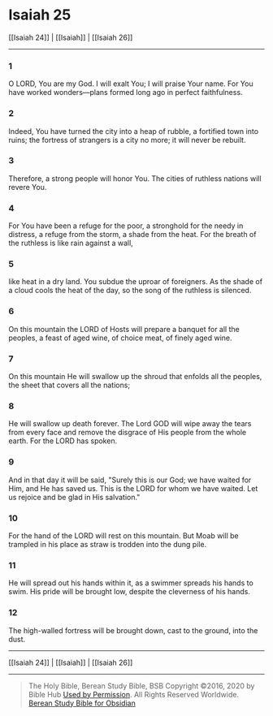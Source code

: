 # Isaiah 25

[[Isaiah 24]] | [[Isaiah]] | [[Isaiah 26]]

---

### 1
O LORD, You are my God. I will exalt You; I will praise Your name. For You have worked wonders—plans formed long ago in perfect faithfulness.

### 2
Indeed, You have turned the city into a heap of rubble, a fortified town into ruins; the fortress of strangers is a city no more; it will never be rebuilt.

### 3
Therefore, a strong people will honor You. The cities of ruthless nations will revere You.

### 4
For You have been a refuge for the poor, a stronghold for the needy in distress, a refuge from the storm, a shade from the heat. For the breath of the ruthless is like rain against a wall,

### 5
like heat in a dry land. You subdue the uproar of foreigners. As the shade of a cloud cools the heat of the day, so the song of the ruthless is silenced.

### 6
On this mountain the LORD of Hosts will prepare a banquet for all the peoples, a feast of aged wine, of choice meat, of finely aged wine.

### 7
On this mountain He will swallow up the shroud that enfolds all the peoples, the sheet that covers all the nations;

### 8
He will swallow up death forever. The Lord GOD will wipe away the tears from every face and remove the disgrace of His people from the whole earth. For the LORD has spoken.

### 9
And in that day it will be said, "Surely this is our God; we have waited for Him, and He has saved us. This is the LORD for whom we have waited. Let us rejoice and be glad in His salvation."

### 10
For the hand of the LORD will rest on this mountain. But Moab will be trampled in his place as straw is trodden into the dung pile.

### 11
He will spread out his hands within it, as a swimmer spreads his hands to swim. His pride will be brought low, despite the cleverness of his hands.

### 12
The high-walled fortress will be brought down, cast to the ground, into the dust.

---

[[Isaiah 24]] | [[Isaiah]] | [[Isaiah 26]]

---

> The Holy Bible, Berean Study Bible, BSB
> Copyright &copy;2016, 2020 by Bible Hub
> [Used by Permission](https://berean.bible/terms.htm). All Rights Reserved Worldwide.
> [Berean Study Bible for Obsidian](https://github.com/gapmiss/berean-study-bible-for-obsidian)

